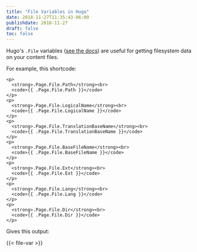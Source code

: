 ```yaml
---
title: "File Variables in Hugo"
date: 2018-11-27T11:35:43-06:00
publishdate: 2018-11-27
draft: false
toc: false
---
```


Hugo's `.File` variables ([see the docs](https://gohugo.io/variables/files/)) are useful for getting filesystem data on your content files. 

<!--more-->

For example, this shortcode:

```
<p>
  <strong>.Page.File.Path</strong><br>
  <code>{{ .Page.File.Path }}</code>
</p>
<p>
  <strong>.Page.File.LogicalName</strong><br>
  <code>{{ .Page.File.LogicalName }}</code>
</p>
<p>
  <strong>.Page.File.TranslationBaseName</strong><br>
  <code>{{ .Page.File.TranslationBaseName }}</code>
</p>
<p>
  <strong>.Page.File.BaseFileName</strong><br>
  <code>{{ .Page.File.BaseFileName }}</code>
</p>
<p>
  <strong>.Page.File.Ext</strong><br>
  <code>{{ .Page.File.Ext }}</code>
</p>
<p>
  <strong>.Page.File.Lang</strong><br>
  <code>{{ .Page.File.Lang }}</code>
</p>
<p>
  <strong>.Page.File.Dir</strong><br>
  <code>{{ .Page.File.Dir }}</code>
</p>
```

Gives this output:

{{< file-var >}}

